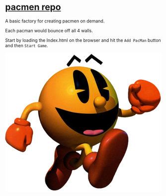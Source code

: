 # <a href="https://github.com/23h1/pacmen"> pacmen repo </a>
A basic factory for creating pacmen on demand.

Each pacman would bounce off all 4 walls.

Start by loading the Index.html on the browser and hit the `Add PacMan` button and then `Start Game`.

<img src="./images/pac_man_3d.png">
